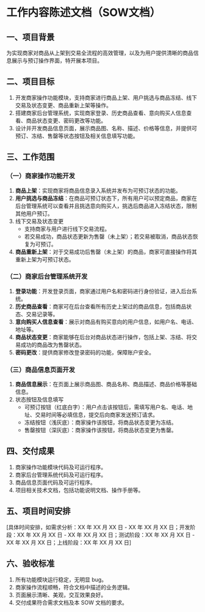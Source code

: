 # 工作内容陈述文档（SOW文档）

## 一、项目背景

为实现商家对商品从上架到交易全流程的高效管理，以及为用户提供清晰的商品信息展示与预订操作界面，特开展本项目。

## 二、项目目标

1. 开发商家操作功能模块，支持商家进行商品上架、用户挑选与商品冻结、线下交易及状态变更、商品重新上架等操作。
2. 搭建商家后台管理系统，实现商家登录、历史商品查看、意向购买人信息查看、商品状态变更、密码更改等功能。
3. 设计并开发商品信息页面，展示商品图、名称、描述、价格等信息，并提供可预订、冻结、售罄等状态按钮及相关信息填写功能。

## 三、工作范围

### （一）商家操作功能开发

1. **商品上架**：实现商家将商品信息录入系统并发布为可预订状态的功能。
2. **用户挑选与商品冻结**：在商品可预订状态下，所有用户可以预定商品，商家在后台管理系统可以查看并且挑选意向购买人，挑选后商品进入冻结状态，限制其他用户预订。
3. 线下交易及状态变更
   - 支持商家与用户进行线下交易流程。
   - 若交易成功，商品状态更新为售罄（未上架）；若交易被取消，商品状态恢复为可预订。
4. **商品重新上架**：对于交易成功后售罄（未上架）的商品，商家可直接操作将其重新上架为可预订状态。

### （二）商家后台管理系统开发

1. **登录功能**：开发登录页面，商家通过用户名和密码进行身份验证，进入后台系统。
2. **历史商品查看**：商家可在后台查看所有历史上架过的商品信息，包括商品状态、交易记录等。
3. **意向购买人信息查看**：展示对商品有购买意向的用户信息，如用户名、电话、地址等。
4. **商品状态变更**：商家能够在后台对商品状态进行操作，包括上架、冻结、将交易成功的商品改为售罄状态。
5. **密码更改**：提供商家修改登录密码的功能，保障账户安全。

### （三）商品信息页面开发

1. **商品信息展示**：在页面上展示商品图、商品名称、商品描述、商品价格等基础信息。
2. 状态按钮及信息填写
   - 可预订按钮（红底白字）：用户点击该按钮后，需填写用户名、电话、地址、交易时间等必填信息，提交后向商家发送预订请求。
   - 冻结按钮（浅灰底）：商家操作该按钮，将商品状态变更为冻结。
   - 售罄按钮（深灰底）：商家操作该按钮，将商品状态变更为售罄。

## 四、交付成果

1. 商家操作功能模块代码及可运行程序。
2. 商家后台管理系统代码及可运行程序。
3. 商品信息页面代码及可运行程序。
4. 项目相关技术文档，包括功能说明文档、操作手册等。

## 五、项目时间安排

[具体时间安排，如需求分析：XX 年 XX 月 XX 日 - XX 年 XX 月 XX 日；开发阶段：XX 年 XX 月 XX 日 - XX 年 XX 月 XX 日；测试阶段：XX 年 XX 月 XX 日 - XX 年 XX 月 XX 日；上线阶段：XX 年 XX 月 XX 日]

## 六、验收标准

1. 所有功能模块运行稳定，无明显 bug。
2. 商家操作流程顺畅，符合文档中描述的业务逻辑。
3. 页面展示清晰、美观，交互效果良好。
4. 交付成果符合需求文档及本 SOW 文档的要求。
